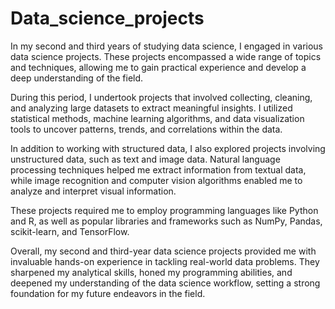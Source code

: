 # Data_science_projects
In my second and third years of studying data science, I engaged in various data science projects.
These projects encompassed a wide range of topics and techniques, allowing me to gain practical experience and develop a deep understanding of the field.

During this period, I undertook projects that involved collecting, cleaning, and analyzing large datasets to extract meaningful insights. 
I utilized statistical methods, machine learning algorithms, and data visualization tools to uncover patterns, trends, and correlations within the data.

In addition to working with structured data, I also explored projects involving unstructured data, such as text and image data. 
Natural language processing techniques helped me extract information from textual data, while image recognition and computer vision algorithms enabled me to analyze and interpret visual information.

These projects required me to employ programming languages like Python and R, as well as popular libraries and frameworks such as NumPy, Pandas, scikit-learn, and TensorFlow.

Overall, my second and third-year data science projects provided me with invaluable hands-on experience in tackling real-world data problems. They sharpened my analytical skills, honed my programming abilities, and deepened my understanding of the data science workflow, setting a strong foundation for my future endeavors in the field.





